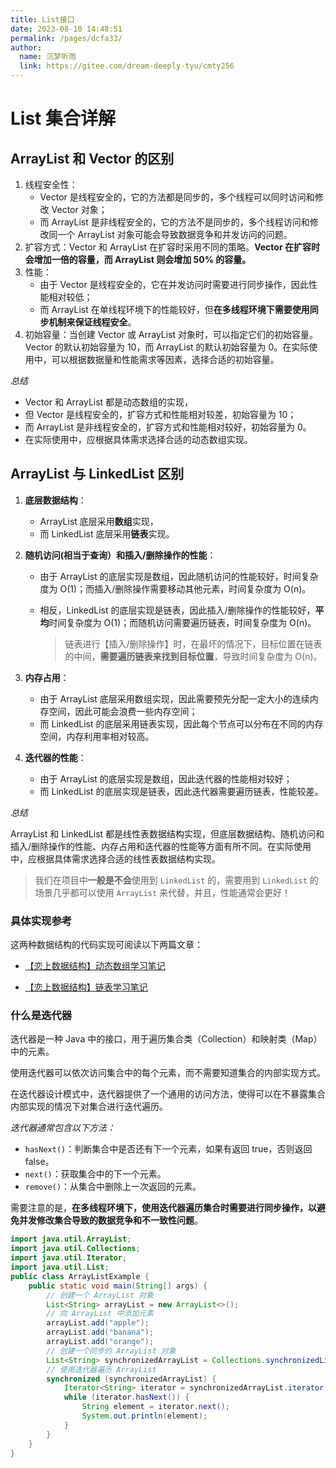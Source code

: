 ```yaml
---
title: List接口
date: 2023-08-10 14:48:51
permalink: /pages/dcfa33/
author: 
  name: 沉梦听雨
  link: https://gitee.com/dream-deeply-tyu/cmty256
---
```

# List 集合详解

## ArrayList 和 Vector 的区别

1. 线程安全性：
   - Vector 是线程安全的，它的方法都是同步的，多个线程可以同时访问和修改 Vector 对象；
   - 而 ArrayList 是非线程安全的，它的方法不是同步的，多个线程访问和修改同一个 ArrayList 对象可能会导致数据竞争和并发访问的问题。
2. 扩容方式：Vector 和 ArrayList 在扩容时采用不同的策略。**Vector 在扩容时会增加一倍的容量，而 ArrayList 则会增加 50% 的容量。**
3. 性能：
   - 由于 Vector 是线程安全的，它在并发访问时需要进行同步操作，因此性能相对较低；
   - 而 ArrayList 在单线程环境下的性能较好，但**在多线程环境下需要使用同步机制来保证线程安全**。
4. 初始容量：当创建 Vector 或 ArrayList 对象时，可以指定它们的初始容量。Vector 的默认初始容量为 10，而 ArrayList 的默认初始容量为 0。在实际使用中，可以根据数据量和性能需求等因素，选择合适的初始容量。 

*总结*

- Vector 和 ArrayList 都是动态数组的实现，
- 但 Vector 是线程安全的，扩容方式和性能相对较差，初始容量为 10；
- 而 ArrayList 是非线程安全的，扩容方式和性能相对较好，初始容量为 0。
- 在实际使用中，应根据具体需求选择合适的动态数组实现。

## ArrayList 与 LinkedList 区别

1. **底层数据结构**：

   - ArrayList 底层采用**数组**实现，
   - 而 LinkedList 底层采用**链表**实现。

2. **随机访问(相当于查询）和插入/删除操作的性能**：

   - 由于 ArrayList 的底层实现是数组，因此随机访问的性能较好，时间复杂度为 O(1)；而插入/删除操作需要移动其他元素，时间复杂度为 O(n)。

   - 相反，LinkedList 的底层实现是链表，因此插入/删除操作的性能较好，**平均**时间复杂度为 O(1)；而随机访问需要遍历链表，时间复杂度为 O(n)。

     > 链表进行【插入/删除操作】时，在最坏的情况下，目标位置在链表的中间，**需要遍历链表来找到目标位置**，导致时间复杂度为 O(n)。

3. **内存占用**：

   - 由于 ArrayList 底层采用数组实现，因此需要预先分配一定大小的连续内存空间，因此可能会浪费一些内存空间；
   - 而 LinkedList 的底层采用链表实现，因此每个节点可以分布在不同的内存空间，内存利用率相对较高。

4. **迭代器的性能**：

   - 由于 ArrayList 的底层实现是数组，因此迭代器的性能相对较好；
   - 而 LinkedList 的底层实现是链表，因此迭代器需要遍历链表，性能较差。 

*总结*

ArrayList 和 LinkedList 都是线性表数据结构实现，但底层数据结构、随机访问和插入/删除操作的性能、内存占用和迭代器的性能等方面有所不同。在实际使用中，应根据具体需求选择合适的线性表数据结构实现。

> 我们在项目中**一般是不会**使用到 `LinkedList` 的，需要用到 `LinkedList` 的场景几乎都可以使用 `ArrayList` 来代替，并且，性能通常会更好！

### 具体实现参考

这两种数据结构的代码实现可阅读以下两篇文章：

- [【恋上数据结构】动态数组学习笔记](https://blog.csdn.net/qq_54088234/article/details/134186173?csdn_share_tail={"type"%3A"blog"%2C"rType"%3A"article"%2C"rId"%3A"134186173"%2C"source"%3A"qq_54088234"})

- [【恋上数据结构】链表学习笔记](https://blog.csdn.net/qq_54088234/article/details/134239693?csdn_share_tail={"type"%3A"blog"%2C"rType"%3A"article"%2C"rId"%3A"134239693"%2C"source"%3A"qq_54088234"})

### 什么是迭代器

迭代器是一种 Java 中的接口，用于遍历集合类（Collection）和映射类（Map）中的元素。

使用迭代器可以依次访问集合中的每个元素，而不需要知道集合的内部实现方式。

在迭代器设计模式中，迭代器提供了一个通用的访问方法，使得可以在不暴露集合内部实现的情况下对集合进行迭代遍历。

*迭代器通常包含以下方法：*

- `hasNext()`：判断集合中是否还有下一个元素，如果有返回 true，否则返回 false。
- `next()`：获取集合中的下一个元素。
- `remove()`：从集合中删除上一次返回的元素。 

需要注意的是，**在多线程环境下，使用迭代器遍历集合时需要进行同步操作，以避免并发修改集合导致的数据竞争和不一致性问题**。

```java
import java.util.ArrayList;
import java.util.Collections;
import java.util.Iterator;
import java.util.List;
public class ArrayListExample {
    public static void main(String[] args) {
        // 创建一个 ArrayList 对象
        List<String> arrayList = new ArrayList<>();
        // 向 ArrayList 中添加元素
        arrayList.add("apple");
        arrayList.add("banana");
        arrayList.add("orange");
        // 创建一个同步的 ArrayList 对象
        List<String> synchronizedArrayList = Collections.synchronizedList(arrayList);
        // 使用迭代器遍历 ArrayList
        synchronized (synchronizedArrayList) {
            Iterator<String> iterator = synchronizedArrayList.iterator();
            while (iterator.hasNext()) {
                String element = iterator.next();
                System.out.println(element);
            }
        }
    }
}
```

